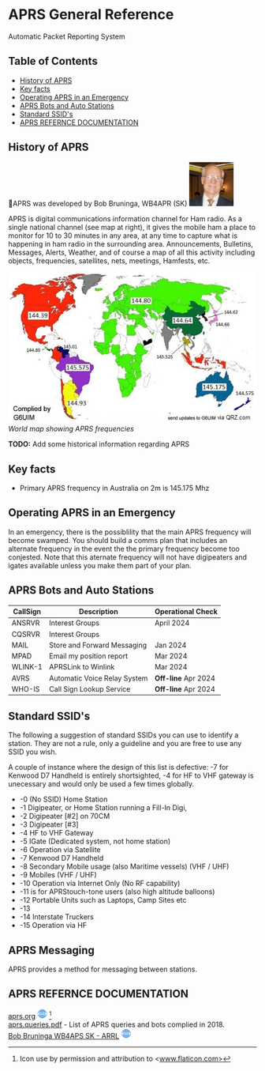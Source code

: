 # APRS General Reference <!-- omit from toc -->

Automatic Packet Reporting System

## Table of Contents <!-- omit from toc -->

- [History of APRS](#history-of-aprs)
- [Key facts](#key-facts)
- [Operating APRS in an Emergency](#operating-aprs-in-an-emergency)
- [APRS Bots and Auto Stations](#aprs-bots-and-auto-stations)
- [Standard SSID's](#standard-ssids)
- [APRS REFERNCE DOCUMENTATION](#aprs-refernce-documentation)

## History of APRS

🫡APRS was developed by Bob  Bruninga, WB4APR (SK)
<img src="./Images/APRS/BobBruningaHeadshot.png" alt="Bob Bruninga Head Shot"
width="90">

APRS is digital communications information channel for Ham radio. As a single
national channel (see map at right), it gives the mobile ham a place to monitor
for 10 to 30 minutes in any area, at any time to capture what is happening in
ham radio in the surrounding area. Announcements, Bulletins, Messages, Alerts,
Weather, and of course a map of all this activity including objects,
frequencies, satellites, nets, meetings, Hamfests, etc.

![worldwide APRS frequency map](./Images/APRS/APRSVHFworldmapXx.jpg)
*World map showing APRS frequencies*

**TODO:** Add some historical information regarding APRS

## Key facts

- Primary APRS frequency in Australia on 2m is 145.175 Mhz

## Operating APRS in an Emergency

In an emergency, there is the possiblility that the main APRS frequency will
become swamped.  You should build a comms plan that includes an alternate
frequency in the event the the primary frequency become too conjested. Note that
this aternate frequency will not have digipeaters and igates available unless
you make them part of your plan.

## APRS Bots and Auto Stations

| CallSign | Description | Operational Check |
|---|---|---|
| ANSRVR | Interest Groups | April 2024 |
| CQSRVR | Interest Groups | |
| MAIL | Store and Forward Messaging | Jan 2024 |
| MPAD | Email my position report | Mar 2024 |
| WLINK-1 | APRSLink to Winlink | Mar 2024 |
| AVRS | Automatic Voice Relay System | **Off-line** Apr 2024 |
| WHO-IS | Call Sign Lookup Service | **Off-line** Apr 2024 |

## Standard SSID's

The following a suggestion of standard SSIDs you can use to identify a station.
They are not a rule, only a guideline and you are free to use any SSID you wish.

A couple of instance where the design of this list is defective: \-7 for Kenwood
D7 Handheld is entirely shortsighted, \-4 for HF to VHF gateway is unecessary
and would only be used a few times globally.

- \-0 (No SSID) Home Station
- \-1 Digipeater, or Home Station running a Fill-In Digi,
- \-2 Digipeater [#2] on 70CM
- \-3 Digipeater [#3]
- \-4 HF to VHF Gateway
- \-5 IGate (Dedicated system, not home station)
- \-6 Operation via Satellite
- \-7 Kenwood D7 Handheld
- \-8 Secondary Mobile usage (also Maritime vessels)  (VHF / UHF)
- \-9 Mobiles (VHF / UHF)
- \-10 Operation via Internet Only (No RF capability)
- \-11 is for APRStouch-tone users (also high altitude balloons)
- \-12 Portable Units such as Laptops, Camp Sites etc
- \-13
- \-14 Interstate Truckers
- \-15 Operation via HF

## APRS Messaging

APRS provides a method for messaging between stations. 


## APRS REFERNCE DOCUMENTATION

[aprs.org](http://www.aprs.org)
<img src="./Images/www.png" width="20" alt="www link"> [^1]  
[aprs.queries.pdf](./Resources/APRS/aprs.queries.pdf) - List of APRS queries
and bots complied in 2018.  
[Bob Bruninga WB4APS SK - ARRL](https://web.archive.org/web/20240120042059/http://www.arrl.org/news/aprs-developer-bob-bruninga-wb4apr-sk)
<img src="./Images/www.png" width="20" alt="www link">

[^1]: Icon use by permission and attribution to <www.flaticon.com>
